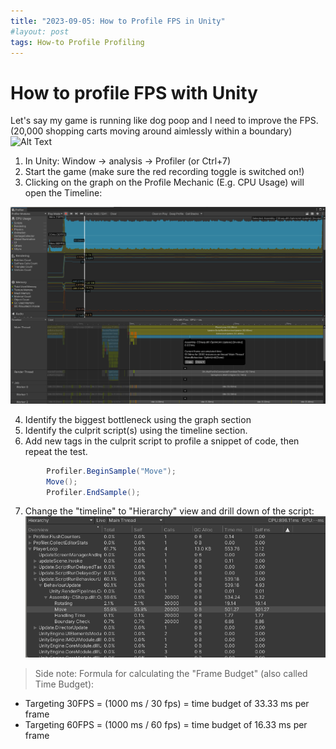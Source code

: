 ```yaml
---
title: "2023-09-05: How to Profile FPS in Unity"
#layout: post
tags: How-to Profile Profiling
---
```


How to profile FPS with Unity
=========================

Let's say my game is running like dog poop and I need to improve the FPS.
(20,000 shopping carts moving around aimlessly within a boundary)
![Alt Text](\asset\recording\2023_09\Profile_sample.gif)

1. In Unity: Window -> analysis -> Profiler (or Ctrl+7)
2. Start the game (make sure the red recording toggle is switched on!)
3. Clicking on the graph on the Profile Mechanic (E.g. CPU Usage) will open the Timeline:

![Alt Text](\asset\recording\2023_09\Profile_example.png)

4. Identify the biggest bottleneck using the graph section
5. Identify the culprit script(s) using the timeline section.
6. Add new tags in the culprit script to profile a snippet of code, then repeat the test.
```csharp
        Profiler.BeginSample("Move");
        Move();
        Profiler.EndSample();
```
7. Change the "timeline" to "Hierarchy" view and drill down of the script:
![Alt Text](\asset\recording\2023_09\Profile_example_hierachy.png)


>Side note: Formula for calculating the "Frame Budget" (also called Time Budget):
- Targeting 30FPS = (1000 ms / 30 fps) = time budget of 33.33 ms per frame
- Targeting 60FPS = (1000 ms / 60 fps) = time budget of 16.33 ms per frame

